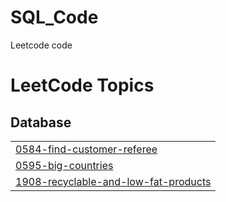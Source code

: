# SQL_Code
Leetcode code

<!---LeetCode Topics Start-->
# LeetCode Topics
## Database
|  |
| ------- |
| [0584-find-customer-referee](https://github.com/shradhanaikwadi/SQL_Code/tree/master/0584-find-customer-referee) |
| [0595-big-countries](https://github.com/shradhanaikwadi/SQL_Code/tree/master/0595-big-countries) |
| [1908-recyclable-and-low-fat-products](https://github.com/shradhanaikwadi/SQL_Code/tree/master/1908-recyclable-and-low-fat-products) |
<!---LeetCode Topics End-->